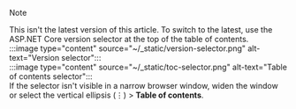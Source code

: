> [!NOTE]
> This isn't the latest version of this article. To switch to the latest, use the ASP.NET Core version selector at the top of the table of contents.  
> :::image type="content" source="~/_static/version-selector.png" alt-text="Version selector":::  
> :::image type="content" source="~/_static/toc-selector.png" alt-text="Table of contents selector":::  
> If the selector isn't visible in a narrow browser window, widen the window or select the vertical ellipsis (&vellip;) > **Table of contents**.

